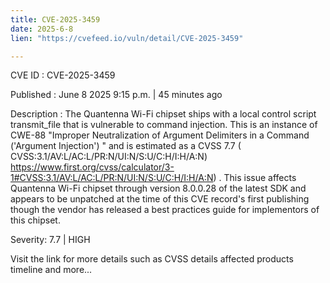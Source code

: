 ```yaml
---
title: CVE-2025-3459
date: 2025-6-8
lien: "https://cvefeed.io/vuln/detail/CVE-2025-3459"

---
```


CVE ID : CVE-2025-3459

Published :  June 8
2025
9:15 p.m. | 45 minutes ago

Description : The Quantenna Wi-Fi chipset ships with a local control script
transmit_file
that is vulnerable to command injection. This is an instance of CWE-88
"Improper Neutralization of Argument Delimiters in a Command ('Argument Injection')
" and is estimated as a CVSS 7.7 ( CVSS:3.1/AV:L/AC:L/PR:N/UI:N/S:U/C:H/I:H/A:N) https://www.first.org/cvss/calculator/3-1#CVSS:3.1/AV:L/AC:L/PR:N/UI:N/S:U/C:H/I:H/A:N) .
This issue affects Quantenna Wi-Fi chipset through version 8.0.0.28 of the latest SDK
and appears to be unpatched at the time of this CVE record's first publishing
though the vendor has released a best practices guide for implementors of this chipset.

Severity: 7.7 | HIGH

Visit the link for more details
such as CVSS details
affected products
timeline
and more...
